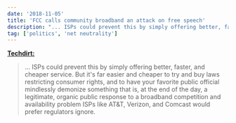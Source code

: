 ```yaml
---
date: '2018-11-05'
title: 'FCC calls community broadband an attack on free speech'
description: "... ISPs could prevent this by simply offering better, faster, and cheaper service. But it's far easier and cheaper to try and buy laws restricting consumer rights, and to have your favorite public official mindlessly demonize something that is, at the end of the day, a legitimate, organic public response to a broadband competition and availability problem ISPs like AT&T, Verizon, and Comcast would prefer regulators ignore."
tag: ['politics', 'net neutrality']
---
```


**[Techdirt:](https://www.techdirt.com/2018/10/30/fcc-falsely-declares-community-broadband-ominous-attack-free-speech/)**

> ... ISPs could prevent this by simply offering better, faster, and cheaper service. But it's far easier and cheaper to try and buy laws restricting consumer rights, and to have your favorite public official mindlessly demonize something that is, at the end of the day, a legitimate, organic public response to a broadband competition and availability problem ISPs like AT&T, Verizon, and Comcast would prefer regulators ignore.<!-- excerpt -->
